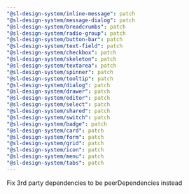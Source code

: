 ```yaml
---
"@sl-design-system/inline-message": patch
"@sl-design-system/message-dialog": patch
"@sl-design-system/breadcrumbs": patch
"@sl-design-system/radio-group": patch
"@sl-design-system/button-bar": patch
"@sl-design-system/text-field": patch
"@sl-design-system/checkbox": patch
"@sl-design-system/skeleton": patch
"@sl-design-system/textarea": patch
"@sl-design-system/spinner": patch
"@sl-design-system/tooltip": patch
"@sl-design-system/dialog": patch
"@sl-design-system/drawer": patch
"@sl-design-system/editor": patch
"@sl-design-system/select": patch
"@sl-design-system/shared": patch
"@sl-design-system/switch": patch
"@sl-design-system/badge": patch
"@sl-design-system/card": patch
"@sl-design-system/form": patch
"@sl-design-system/grid": patch
"@sl-design-system/icon": patch
"@sl-design-system/menu": patch
"@sl-design-system/tabs": patch
---
```


Fix 3rd party dependencies to be peerDependencies instead
